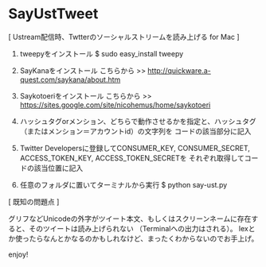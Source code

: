 SayUstTweet
===========

[ Ustream配信時、Twtterのソーシャルストリームを読み上げる for Mac ]

1. tweepyをインストール
   $ sudo easy_install tweepy

2. SayKanaをインストール
   こちらから >> http://quickware.a-quest.com/saykana/about.htm

3. Saykotoeriをインストール
   こちらから >> https://sites.google.com/site/nicohemus/home/saykotoeri

4. ハッシュタグorメンション、どちらで動作させるかを指定と、ハッシュタグ（またはメンション＝アカウントid）の文字列を
   コードの該当部分に記入

5. Twitter Developersに登録してCONSUMER_KEY, CONSUMER_SECRET, ACCESS_TOKEN_KEY, ACCESS_TOKEN_SECRETを
   それぞれ取得してコードの該当位置に記入

6. 任意のフォルダに置いてターミナルから実行
   $ python say-ust.py


[ 既知の問題点 ]

グリフなどUnicodeの外字がツイート本文、もしくはスクリーンネームに存在すると、そのツイートは読み上げられない
（Terminalへの出力はされる）。
lexとか使ったらなんとかなるのかもしれなけど、まったくわからないのでお手上げ。


enjoy!
